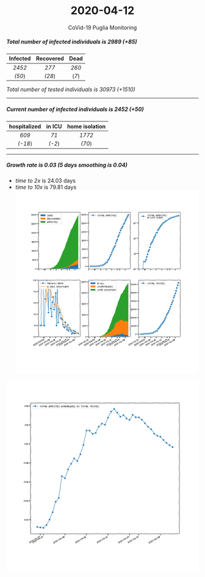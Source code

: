 <div align='center'>

# 2020-04-12
CoVid-19 Puglia Monitoring
</div>

##### Total number of infected individuals is 2989 (+85)
Infected | Recovered | Dead
:---: | :---: | :---:
*2452* | *277* | *260*
*(50*) | *(28*) | (*7*)

*Total number of tested individuals is 30973 (+1510)*
***
##### Current number of infected individuals is 2452 (+50)
hospitalized | in ICU | home isolation
:---: | :---: | :---:
*609* |*71* |*1772*
*(-18*) |*(-2*) |*(70*)
***
##### Growth rate is 0.03 (5 days smoothing is 0.04)
- *time to 2x* is 24.03 days
- *time to 10x* is 79.81 days
![stats][stats]

![infected_normalized][infected_normalized]

[stats]: stats_Puglia.png
[infected_normalized]: infected_normalized_Puglia.png
